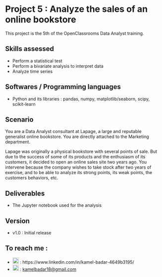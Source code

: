 # Project 5 : Analyze the sales of an online bookstore

This project is the 5th of the OpenClassrooms Data Analyst training. 
 
## Skills assessed

- Perform a statistical test
- Perform a bivariate analysis to interpret data
- Analyze time series

## Softwares / Programming languages

- Python and its libraries : pandas, numpy, matplotlib/seaborn, scipy, scikit-learn 


## Scenario

You are a Data Analyst consultant at Lapage, a large and reputable generalist online bookstore. You are directly attached to the Marketing department.

Lapage was originally a physical bookstore with several points of sale. But due to the success of some of its products and the enthusiasm of its customers, it decided to open an online sales site two years ago. You intervene because the company wishes to take stock after two years of exercise, and to be able to analyze its strong points, its weak points, the customers behaviors, etc.

## Deliverables

- The Jupyter notebook used for the analysis

## Version

- v1.0 : Initial release

## To reach me :
<ul>
  <li> <img src="https://cdn-icons-png.flaticon.com/512/174/174857.png" width="20"/> : https://www.linkedin.com/in/kamel-badar-4649b3195/</li>
  <li> <img src="https://mailmeteor.com/logos/assets/PNG/Gmail_Logo_256px.png" width="20"/> : <a href="mailto:kamelbadar18@gmail.com">kamelbadar18@gmail.com</a> </li>
</ul>
